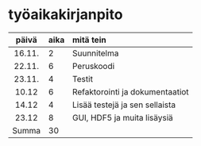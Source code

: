 # työaikakirjanpito

| päivä | aika | mitä tein  |
| :----:|:-----| :-----|
| 16.11. | 2    | Suunnitelma |
| 22.11. | 6    | Peruskoodi |
| 23.11. | 4    | Testit |
| 10.12  | 6    | Refaktorointi ja dokumentaatiot |
| 14.12  | 4    | Lisää testejä ja sen sellaista |
| 23.12  | 8    | GUI, HDF5 ja muita lisäysiä |
| Summa  | 30   | |